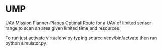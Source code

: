 # UMP
UAV Mission Planner-Planes Optimal Route for a UAV of limited sensor range to scan an area given limited time and resources

To run just activate virtualenv by typing source venv/bin/actvate then run python simulator.py
